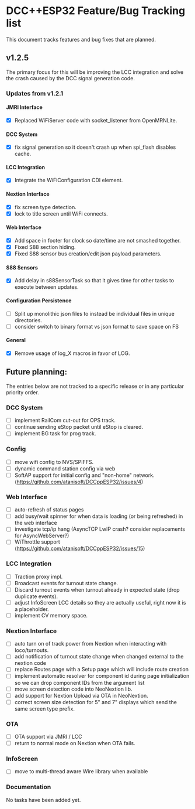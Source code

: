 # DCC++ESP32 Feature/Bug Tracking list
This document tracks features and bug fixes that are planned.

## v1.2.5
The primary focus for this will be improving the LCC integration and solve the crash caused by the DCC signal generation code.

### Updates from v1.2.1

#### JMRI Interface

- [x] Replaced WiFiServer code with socket_listener from OpenMRNLite.

#### DCC System

- [x] fix signal generation so it doesn't crash up when spi_flash disables cache.

#### LCC Integration

- [x] Integrate the WiFiConfiguration CDI element.

#### Nextion Interface

- [x] fix screen type detection.
- [x] lock to title screen until WiFi connects.

#### Web Interface
- [x] Add space in footer for clock so date/time are not smashed together.
- [x] Fixed S88 section hiding.
- [x] Fixed S88 sensor bus creation/edit json payload parameters.

#### S88 Sensors
- [x] Add delay in s88SensorTask so that it gives time for other tasks to execute between updates.

#### Configuration Persistence
- [ ] Split up monolithic json files to instead be individual files in unique directories.
- [ ] consider switch to binary format vs json format to save space on FS

#### General
- [x] Remove usage of log_X macros in favor of LOG.

## Future planning:
The entries below are not tracked to a specific release or in any particular priority order.

### DCC System

- [ ] implement RailCom cut-out for OPS track.
- [ ] continue sending eStop packet until eStop is cleared.
- [ ] implement BG task for prog track.

### Config

- [ ] move wifi config to NVS/SPIFFS.
- [ ] dynamic command station config via web
- [ ] SoftAP support for initial config and "non-home" network. (https://github.com/atanisoft/DCCppESP32/issues/4)

### Web Interface

- [ ] auto-refresh of status pages
- [ ] add busy/wait spinner for when data is loading (or being refreshed) in the web interface
- [ ] investigate tcp/ip hang (AsyncTCP LwIP crash? consider replacements for AsyncWebServer?)
- [ ] WiThrottle support (https://github.com/atanisoft/DCCppESP32/issues/15)

### LCC Integration

- [ ] Traction proxy impl.
- [ ] Broadcast events for turnout state change.
- [ ] Discard turnout events when turnout already in expected state (drop duplicate events).
- [ ] adjust InfoScreen LCC details so they are actually useful, right now it is a placeholder.
- [ ] implement CV memory space.

### Nextion Interface

- [ ] auto turn on of track power from Nextion when interacting with loco/turnouts.
- [ ] add notification of turnout state change when changed external to the nextion code
- [ ] replace Routes page with a Setup page which will include route creation
- [ ] implement automatic resolver for component id during page initialization so we can drop component IDs from the argument list
- [ ] move screen detection code into NeoNextion lib.
- [ ] add support for Nextion Upload via OTA in NeoNextion.
- [ ] correct screen size detection for 5" and 7" displays which send the same screen type prefix.

### OTA

- [ ] OTA support via JMRI / LCC
- [ ] return to normal mode on Nextion when OTA fails.

### InfoScreen

- [ ] move to multi-thread aware Wire library when available

### Documentation
No tasks have been added yet.
